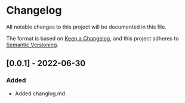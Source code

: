 # Changelog
All notable changes to this project will be documented in this file.

The format is based on [Keep a Changelog](https://keepachangelog.com/en//1.0.0/),
and this project adheres to [Semantic Versioning](https://semver.org/spec/v2.0.0.html).




## [0.0.1] - 2022-06-30
### Added
- Added changlog.md